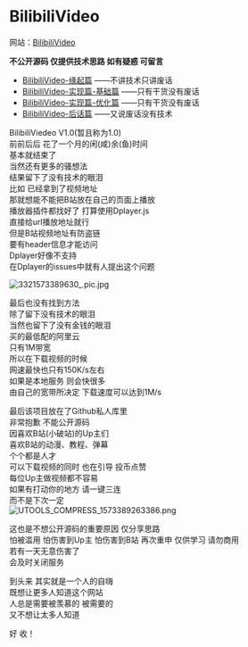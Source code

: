 # BilibiliVideo


网站：[BilibiliVideo](http://www.wjinyu.top:233)  

**不公开源码 仅提供技术思路 如有疑惑 可留言**

- [BilibiliVideo-缘起篇](https://blog.wjinyu.top/post/BilibiliVideo_begin/)      ——不讲技术只讲废话
- [BilibiliVideo-实现篇-基础篇](https://blog.wjinyu.top/post/BilibiliVideo_realize/)      ——只有干货没有废话 
- [BilibiliVideo-实现篇-优化篇](https:/blog.wjinyu.top/post/BilibiliVideo_optimize/)      ——只有干货没有废话 
- [BilibiliVideo-后话篇](https://blog.wjinyu.top/post/BilibiliVideo_last/)      ——又说废话没有技术

BilibiliViedeo  V1.0(暂且称为1.0)    
前前后后 花了一个月的闲(咸)余(鱼)时间  
基本就结束了    
当然还有更多的骚想法   
结果留下了没有技术的眼泪   
比如 已经拿到了视频地址   
那就想能不能把B站放在自己的页面上播放   
播放器插件都找好了 打算使用Dplayer.js   
直接给url播放地址就行    
但是B站视频地址有防盗链   
要有header信息才能访问  
Dplayer好像不支持   
在Dplayer的issues中就有人提出这个问题     

![3321573389630_.pic.jpg](https://i.loli.net/2019/11/10/hOsWycDubiB5q3k.jpg)

最后也没有找到方法  
除了留下没有技术的眼泪    
当然也留下了没有金钱的眼泪    
买的最低配的阿里云  
只有1M带宽   
所以在下载视频的时候   
网速最快也只有150K/s左右  
如果是本地服务  则会快很多    
由自己的宽带所决定   下载速度可以达到1M/s

最后该项目放在了Github私人库里   
非常抱歉 不能公开源码     
因喜欢B站(小破站)的Up主们   
喜欢B站的动漫、教程、弹幕   
个个都是人才   
可以下载视频的同时 也在引导 投币点赞   
每位Up主做视频都不容易  
如果有打动你的地方 请一键三连   
而不是下次一定  
![UTOOLS_COMPRESS_1573389263386.png](https://i.loli.net/2019/11/10/sYZ34NFu6CG2rJI.png)

这也是不想公开源码的重要原因  仅分享思路    
怕被滥用  怕伤害到Up主 怕伤害到B站 
再次重申 仅供学习 请勿商用  
 若有一天无意伤害了   
会及时关闭服务   

到头来 其实就是一个人的自嗨  
既想让更多人知道这个网站     
人总是需要被羡慕的 被需要的  
又不想让太多人知道  

好   收！

